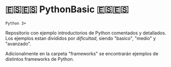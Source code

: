 # :es::es: PythonBasic :es::es:

`Python 3+`

Repositorio con ejemplo introductorios de Python comentados y detallados.
Los ejemplos estan divididos por _dificultad_, siendo "basico", "medio" y "avanzado".

Adicionalmente en la carpeta "frameworks" se encontrarán ejemplos de distintos frameworks de Python.
